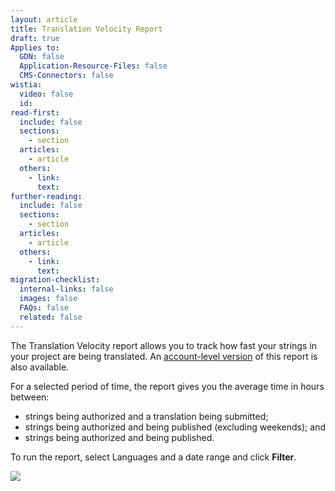 ```yaml
---
layout: article
title: Translation Velocity Report
draft: true
Applies to:
  GDN: false
  Application-Resource-Files: false
  CMS-Connectors: false
wistia:
  video: false
  id:
read-first:
  include: false
  sections:
    - section
  articles:
    - article
  others:
    - link:
      text:
further-reading:
  include: false
  sections:
    - section
  articles:
    - article
  others:
    - link:
      text:
migration-checklist:
  internal-links: false
  images: false
  FAQs: false
  related: false
---
```

The Translation Velocity report allows you to track how fast your strings in your project are being translated. An [account-level version](/hc/en-us/articles/216811267) of this report is also available.

For a selected period of time, the report gives you the average time in hours between:

*   strings being authorized and a translation being submitted;
*   strings being authorized and being published (excluding weekends); and
*   strings being authorized and being published.

To run the report, select Languages and a date range and click **Filter**.

![](/hc/en-us/article_attachments/205191277/Smartling___Translation_Velocity_and_Slack.png)
